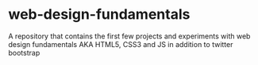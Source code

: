 # web-design-fundamentals
A repository that contains the first few projects and experiments with web design fundamentals AKA HTML5, CSS3 and JS in addition to twitter bootstrap
